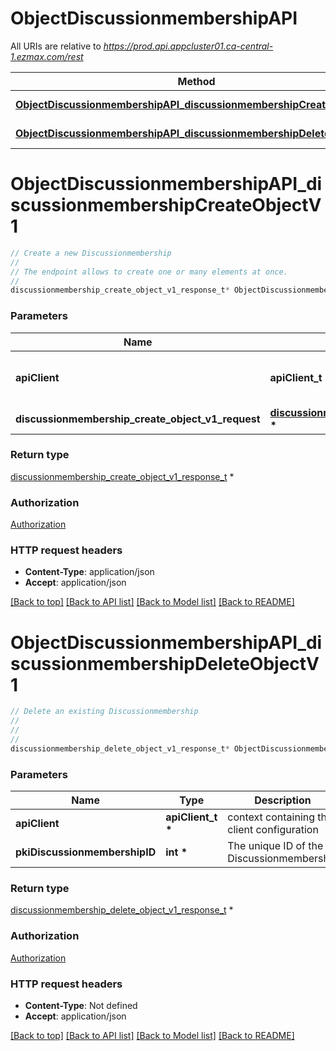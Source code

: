 # ObjectDiscussionmembershipAPI

All URIs are relative to *https://prod.api.appcluster01.ca-central-1.ezmax.com/rest*

Method | HTTP request | Description
------------- | ------------- | -------------
[**ObjectDiscussionmembershipAPI_discussionmembershipCreateObjectV1**](ObjectDiscussionmembershipAPI.md#ObjectDiscussionmembershipAPI_discussionmembershipCreateObjectV1) | **POST** /1/object/discussionmembership | Create a new Discussionmembership
[**ObjectDiscussionmembershipAPI_discussionmembershipDeleteObjectV1**](ObjectDiscussionmembershipAPI.md#ObjectDiscussionmembershipAPI_discussionmembershipDeleteObjectV1) | **DELETE** /1/object/discussionmembership/{pkiDiscussionmembershipID} | Delete an existing Discussionmembership


# **ObjectDiscussionmembershipAPI_discussionmembershipCreateObjectV1**
```c
// Create a new Discussionmembership
//
// The endpoint allows to create one or many elements at once.
//
discussionmembership_create_object_v1_response_t* ObjectDiscussionmembershipAPI_discussionmembershipCreateObjectV1(apiClient_t *apiClient, discussionmembership_create_object_v1_request_t *discussionmembership_create_object_v1_request);
```

### Parameters
Name | Type | Description  | Notes
------------- | ------------- | ------------- | -------------
**apiClient** | **apiClient_t \*** | context containing the client configuration |
**discussionmembership_create_object_v1_request** | **[discussionmembership_create_object_v1_request_t](discussionmembership_create_object_v1_request.md) \*** |  | 

### Return type

[discussionmembership_create_object_v1_response_t](discussionmembership_create_object_v1_response.md) *


### Authorization

[Authorization](../README.md#Authorization)

### HTTP request headers

 - **Content-Type**: application/json
 - **Accept**: application/json

[[Back to top]](#) [[Back to API list]](../README.md#documentation-for-api-endpoints) [[Back to Model list]](../README.md#documentation-for-models) [[Back to README]](../README.md)

# **ObjectDiscussionmembershipAPI_discussionmembershipDeleteObjectV1**
```c
// Delete an existing Discussionmembership
//
// 
//
discussionmembership_delete_object_v1_response_t* ObjectDiscussionmembershipAPI_discussionmembershipDeleteObjectV1(apiClient_t *apiClient, int *pkiDiscussionmembershipID);
```

### Parameters
Name | Type | Description  | Notes
------------- | ------------- | ------------- | -------------
**apiClient** | **apiClient_t \*** | context containing the client configuration |
**pkiDiscussionmembershipID** | **int \*** | The unique ID of the Discussionmembership | 

### Return type

[discussionmembership_delete_object_v1_response_t](discussionmembership_delete_object_v1_response.md) *


### Authorization

[Authorization](../README.md#Authorization)

### HTTP request headers

 - **Content-Type**: Not defined
 - **Accept**: application/json

[[Back to top]](#) [[Back to API list]](../README.md#documentation-for-api-endpoints) [[Back to Model list]](../README.md#documentation-for-models) [[Back to README]](../README.md)

